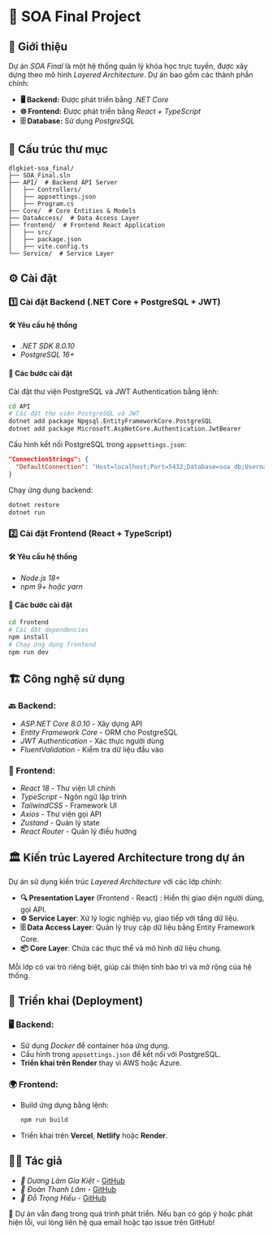 # 🚀 SOA Final Project

## 📌 Giới thiệu
Dự án *SOA Final* là một hệ thống quản lý khóa học trực tuyến, được xây dựng theo mô hình *Layered Architecture*. Dự án bao gồm các thành phần chính:
- **🖥 Backend:** Được phát triển bằng *.NET Core*
- **🌐 Frontend:** Được phát triển bằng *React + TypeScript*
- **🗄 Database:** Sử dụng *PostgreSQL*

## 📂 Cấu trúc thư mục
```
dlgkiet-soa_final/
├── SOA_Final.sln
├── API/  # Backend API Server
│   ├── Controllers/
│   ├── appsettings.json
│   ├── Program.cs
├── Core/  # Core Entities & Models
├── DataAccess/  # Data Access Layer
├── frontend/  # Frontend React Application
│   ├── src/
│   ├── package.json
│   ├── vite.config.ts
└── Service/  # Service Layer
```

## ⚙️ Cài đặt
### 1️⃣ Cài đặt Backend (.NET Core + PostgreSQL + JWT)
#### 🛠 Yêu cầu hệ thống
- *.NET SDK 8.0.10*
- *PostgreSQL 16+*

#### 🔧 Các bước cài đặt
Cài đặt thư viện PostgreSQL và JWT Authentication bằng lệnh:
```sh
cd API
# Cài đặt thư viện PostgreSQL và JWT
dotnet add package Npgsql.EntityFrameworkCore.PostgreSQL
dotnet add package Microsoft.AspNetCore.Authentication.JwtBearer
```

Cấu hình kết nối PostgreSQL trong `appsettings.json`:
```json
"ConnectionStrings": {
  "DefaultConnection": "Host=localhost;Port=5432;Database=soa_db;Username=postgres;Password=yourpassword"
}
```

Chạy ứng dụng backend:
```sh
dotnet restore
dotnet run
```

### 2️⃣ Cài đặt Frontend (React + TypeScript)
#### 🛠 Yêu cầu hệ thống
- *Node.js 18+*
- *npm 9+ hoặc yarn*

#### 🔧 Các bước cài đặt
```sh
cd frontend
# Cài đặt dependencies
npm install
# Chạy ứng dụng frontend
npm run dev
```

## 🏗 Công nghệ sử dụng
### 🔙 Backend:
- *ASP.NET Core 8.0.10* - Xây dựng API
- *Entity Framework Core* - ORM cho PostgreSQL
- *JWT Authentication* - Xác thực người dùng
- *FluentValidation* - Kiểm tra dữ liệu đầu vào

### 🎨 Frontend:
- *React 18* - Thư viện UI chính
- *TypeScript* - Ngôn ngữ lập trình
- *TailwindCSS* - Framework UI
- *Axios* - Thư viện gọi API
- *Zustand* - Quản lý state
- *React Router* - Quản lý điều hướng

## 🏛 Kiến trúc Layered Architecture trong dự án
Dự án sử dụng kiến trúc *Layered Architecture* với các lớp chính:
- **🔍 Presentation Layer** (Frontend - React) : Hiển thị giao diện người dùng, gọi API.
- **⚙️ Service Layer**: Xử lý logic nghiệp vụ, giao tiếp với tầng dữ liệu.
- **🗄 Data Access Layer**: Quản lý truy cập dữ liệu bằng Entity Framework Core.
- **📦 Core Layer**: Chứa các thực thể và mô hình dữ liệu chung.

Mỗi lớp có vai trò riêng biệt, giúp cải thiện tính bảo trì và mở rộng của hệ thống.

## 🚀 Triển khai (Deployment)
### 🖥 Backend:
- Sử dụng *Docker* để container hóa ứng dụng.
- Cấu hình trong `appsettings.json` để kết nối với PostgreSQL.
- **Triển khai trên Render** thay vì AWS hoặc Azure.

### 🌍 Frontend:
- Build ứng dụng bằng lệnh:
  ```sh
  npm run build
  ```
- Triển khai trên **Vercel**, **Netlify** hoặc **Render**.

## 👨‍💻 Tác giả
- *👤 Dương Lâm Gia Kiệt* - [GitHub](https://github.com/dlgkiet)
- *👤 Đoàn Thanh Lâm* - [GitHub](https://github.com/thanhlamcode)
- *👤 Đỗ Trọng Hiếu* - [GitHub](https://github.com/Hiu11)

📢 Dự án vẫn đang trong quá trình phát triển. Nếu bạn có góp ý hoặc phát hiện lỗi, vui lòng liên hệ qua email hoặc tạo issue trên GitHub!
